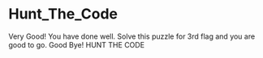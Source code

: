# Hunt_The_Code
Very Good! You have done well. Solve this puzzle for 3rd flag and you are good to go. Good Bye!  HUNT THE CODE
